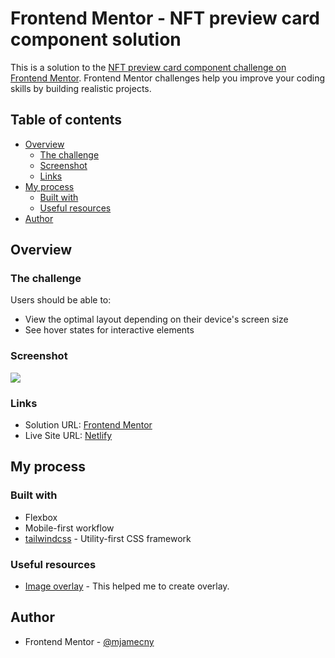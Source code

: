 # Frontend Mentor - NFT preview card component solution

This is a solution to the [NFT preview card component challenge on Frontend Mentor](https://www.frontendmentor.io/challenges/nft-preview-card-component-SbdUL_w0U). Frontend Mentor challenges help you improve your coding skills by building realistic projects.

## Table of contents

- [Overview](#overview)
  - [The challenge](#the-challenge)
  - [Screenshot](#screenshot)
  - [Links](#links)
- [My process](#my-process)
  - [Built with](#built-with)
  - [Useful resources](#useful-resources)
- [Author](#author)

## Overview

### The challenge

Users should be able to:

- View the optimal layout depending on their device's screen size
- See hover states for interactive elements

### Screenshot

![](https://i.imgur.com/BtN4xzV.png)

### Links

- Solution URL: [Frontend Mentor](https://www.frontendmentor.io/solutions/nft-preview-card-with-tailwindcss-78j7PNokxj)
- Live Site URL: [Netlify](https://fm-challenge-nft-preview-card.netlify.app)

## My process

### Built with

- Flexbox
- Mobile-first workflow
- [tailwindcss](https://tailwindcss.com/) - Utility-first CSS framework

### Useful resources

- [Image overlay](https://www.w3schools.com/howto/howto_css_image_overlay.asp) - This helped me to create overlay.

## Author

- Frontend Mentor - [@mjamecny](https://www.frontendmentor.io/profile/mjamecny)
